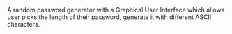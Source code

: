 A random password generator with a Graphical User Interface which allows user picks the length of their password, generate it with different ASCII characters.

